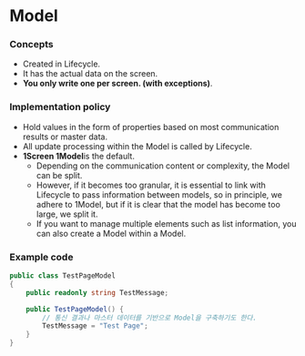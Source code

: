# Model

### Concepts

- Created in Lifecycle.
- It has the actual data on the screen.
- **You only write one per screen. **<mark style="color:green;"> <mark style="color:green;">**(with exceptions)**</mark>.

### Implementation policy

- Hold values in the form of properties based on most communication results or master data.
- All update processing within the Model is called by Lifecycle.
- **1Screen 1Model**is the default.
  - Depending on the communication content or complexity, the Model can be split.
  - However, if it becomes too granular, it is essential to link with Lifecycle to pass information between models, so in principle, we adhere to 1Model, but if it is clear that the model has become too large, we split it.
  - If you want to manage multiple elements such as list information, you can also create a Model within a Model.

### Example code

```csharp
public class TestPageModel
{
    public readonly string TestMessage;

    public TestPageModel() {
        // 통신 결과나 마스터 데이터를 기반으로 Model을 구축하기도 한다.
        TestMessage = "Test Page";
    }
}
```


